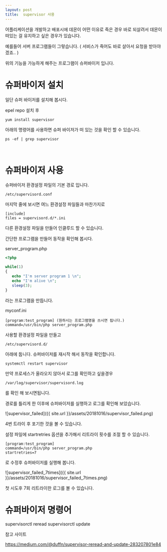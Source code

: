 ```yaml
---
layout: post
title:  supervisor 사용
---
```


어플리케이션을 개발하고 배포시에 데몬이 어떤 이유로 죽은 경우 바로 되살려서 데몬이 떠있는 걸 유지하고 싶은 경우가 있습니다. 

예를들어 서버 프로그램들이 그렇습니다. ( 서비스가 죽어도 바로 살아서 요청을 받아야겠죠.. )

위의 기능을 가능하게 해주는 프로그램이 슈퍼바이저 입니다. <br>


# 슈퍼바이저 설치

일단 슈퍼 바이저를 설치해 봅시다. 

epel repo 설치 후

```
yum install supervisor
```

아래의 명령어를 사용하면 슈퍼 바이저가 떠 있는 것을 확인 할 수 있습니다.

```
ps -ef | grep supervisor
```
<br>

# 슈퍼바이저 사용
 
슈퍼바이저 환경설정 파일의 기본 경로 입니다. 
 
 ```
/etc/supervisord.conf
 ```
 
 마지막 줄에 보시면 여느 환경설정 파일들과 마찬가지로 
 
```
[include]
files = supervisord.d/*.ini
``` 
 
다른 환경설정 파일을 만들어 인클루드 할 수 있습니다.  

간단한 프로그램을 만들어 동작을 확인해 봅시다. <br>
 
server_program.php

```php
<?php

while(1)
{
   echo "I'm server program 1 \n";
   echo "I'm alive \n";
   sleep(3);
}
```
라는 프로그램을 만듭니다. <br>

myconf.ini 
``` 
[program:test_program] (원하시는 프로그램명을 쓰시면 됩니다.)
command=/usr/bin/php server_program.php
```

사용할 환경설정 파일을 만들고 

```
/etc/supervisord.d/
```

아래에 둡니다. 슈퍼바이저를 재시작 해서 동작을 확인합니다.

``` 
systemctl restart supervisor
```
 
 만약 프로세스가 올라오지 않아서 로그를 확인하고 싶을경우
 
``` 
/var/log/supervisor/supervisord.log
```
 
 를 확인 해 보시면됩니다.
 
 경로를 틀리게 한 이후에 슈퍼바이저를 실행하고 로그를 확인해 보았습니다.
 
 ![supervisor_failed]({{ site.url }}/assets/20181016/supervisor_failed.png)
 
 4번 트라이 후 포기한 것을 볼 수 있습니다.
 
 
 설정 파일에 startretries 옵션을 추가해서 리트라이 횟수를 조절 할 수 있습니다.
 
 ``` 
 [program:test_program]
 command=/usr/bin/php server_program.php
 startretries=7
 ```
 
 로 수정후 슈퍼바이저를 실행해 봅니다.
 
 ![supervisor_failed_7times]({{ site.url }}/assets/20181016/supervisor_failed_7times.png)
 
 첫 시도후 7회 리트라이한 로그를 볼 수 있습니다. 
 

# 슈퍼바이저 명령어 

supervisorctl reread
supervisorctl update

참고 사이트 


https://medium.com/@duffn/supervisor-reread-and-update-283207801e84